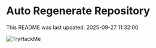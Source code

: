 # Auto Regenerate Repository

This README was last updated: 2025-09-27 11:32:00

 ![TryHackMe](https://tryhackme.com/badge/533634)